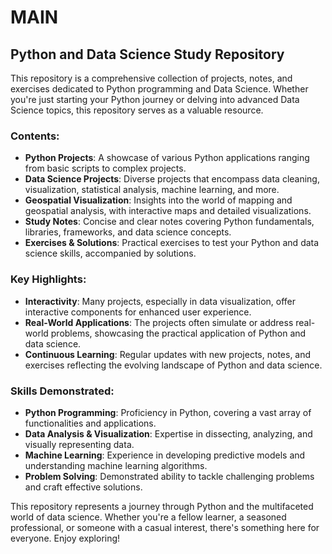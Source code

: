 # MAIN
<!DOCTYPE html>
<html>
<head>
    <title>Python and Data Science Study Repository</title>
</head>
<body>

<h2>Python and Data Science Study Repository</h2>

<p>This repository is a comprehensive collection of projects, notes, and exercises dedicated to Python programming and Data Science. Whether you're just starting your Python journey or delving into advanced Data Science topics, this repository serves as a valuable resource.</p>

<h3>Contents:</h3>
<ul>
    <li><strong>Python Projects</strong>: A showcase of various Python applications ranging from basic scripts to complex projects.</li>
    <li><strong>Data Science Projects</strong>: Diverse projects that encompass data cleaning, visualization, statistical analysis, machine learning, and more.</li>
    <li><strong>Geospatial Visualization</strong>: Insights into the world of mapping and geospatial analysis, with interactive maps and detailed visualizations.</li>
    <li><strong>Study Notes</strong>: Concise and clear notes covering Python fundamentals, libraries, frameworks, and data science concepts.</li>
    <li><strong>Exercises & Solutions</strong>: Practical exercises to test your Python and data science skills, accompanied by solutions.</li>
</ul>

<h3>Key Highlights:</h3>
<ul>
    <li><strong>Interactivity</strong>: Many projects, especially in data visualization, offer interactive components for enhanced user experience.</li>
    <li><strong>Real-World Applications</strong>: The projects often simulate or address real-world problems, showcasing the practical application of Python and data science.</li>
    <li><strong>Continuous Learning</strong>: Regular updates with new projects, notes, and exercises reflecting the evolving landscape of Python and data science.</li>
</ul>

<h3>Skills Demonstrated:</h3>
<ul>
    <li><strong>Python Programming</strong>: Proficiency in Python, covering a vast array of functionalities and applications.</li>
    <li><strong>Data Analysis & Visualization</strong>: Expertise in dissecting, analyzing, and visually representing data.</li>
    <li><strong>Machine Learning</strong>: Experience in developing predictive models and understanding machine learning algorithms.</li>
    <li><strong>Problem Solving</strong>: Demonstrated ability to tackle challenging problems and craft effective solutions.</li>
</ul>

<p>This repository represents a journey through Python and the multifaceted world of data science. Whether you're a fellow learner, a seasoned professional, or someone with a casual interest, there's something here for everyone. Enjoy exploring!</p>

</body>
</html>
